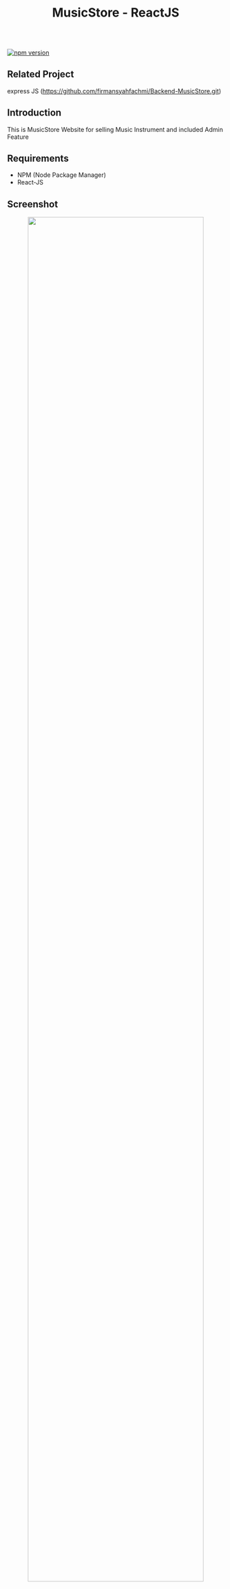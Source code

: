 <h1 align="center">MusicStore - ReactJS</h1>

<p align="center">
  
</p>

<br/><br/>

<a href="#">
  <img src="https://img.shields.io/badge/ReactJS-16.10-blue.svg?style=flat-square" alt="npm version">
</a>

## Related Project
express JS (https://github.com/firmansyahfachmi/Backend-MusicStore.git)

## Introduction

This is MusicStore Website for selling Music Instrument and included Admin Feature



## Requirements
  - NPM (Node Package Manager)
  - React-JS
 
## Screenshot
<p align="center">
    <span>
      <img src="https://user-images.githubusercontent.com/52324743/67119954-73582380-f212-11e9-97f3-040ab60a6287.jpg" width="90%" />
    </span><br/><br/>
    <span>
     <img src="https://user-images.githubusercontent.com/52324743/67120000-8e2a9800-f212-11e9-8610-462e00ac2f1a.jpg" width="90%" />       </span><br/><br/>
  <span>
    <img src="https://user-images.githubusercontent.com/52324743/67120296-36406100-f213-11e9-98c7-6b3d0d2848a9.jpg" width="90%" />
  </span><br/><br/>
  <span>
    <img src="https://user-images.githubusercontent.com/52324743/67120322-45bfaa00-f213-11e9-9549-cb06bdd4a7e5.jpg" width="90%" />
  </span><br/><br/>
  <span>
    <img src="https://user-images.githubusercontent.com/52324743/67120498-9c2ce880-f213-11e9-8741-1ea9a399349e.jpg" width="90%" />
  </span><br/><br/>
  <span>
    <img src="https://user-images.githubusercontent.com/52324743/67120615-d72f1c00-f213-11e9-8020-427d22396627.jpg" width="90%" />
  </span><br/><br/>
  
  <span>
    <img src="https://user-images.githubusercontent.com/52324743/67120714-0a71ab00-f214-11e9-88b5-b1be644787aa.jpg" width="90%" />
  </span>
  </p>

## License

M Fachmi Firmansyah - &copy; 2019
